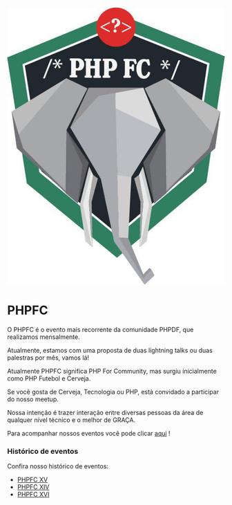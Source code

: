 ![GitHub Logo](./assets/logo/logo.jpg )

# PHPFC

O PHPFC é o evento mais recorrente da comunidade PHPDF, que realizamos mensalmente. 

Atualmente, estamos com uma proposta de duas lightning talks ou duas palestras por mês, vamos lá!

Atualmente PHPFC significa PHP For Community, mas surgiu inicialmente como PHP Futebol e Cerveja.

Se você gosta de Cerveja, Tecnologia ou PHP, está convidado a participar do nosso meetup.  

Nossa intenção é trazer interação entre diversas pessoas da área de qualquer nível técnico e o melhor de GRAÇA.

Para acompanhar nossos eventos você pode clicar [aqui](https://www.meetup.com/pt-BR/php-df/) !

### Histórico de eventos

Confira nosso histórico de eventos:
* [PHPFC XV](./2017/XV/Readme.md)
* [PHPFC XIV](./2017/XIV/Readme.md)
* [PHPFC XVI](./2017/XVI/Readme.md)